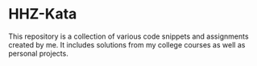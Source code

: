 # HHZ-Kata

This repository is a collection of various code snippets and assignments created by me. It includes solutions from my college courses as well as personal projects.

